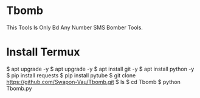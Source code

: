 # Tbomb
This Tools Is Only Bd Any Number SMS Bomber Tools.
# Install Termux
$ apt upgrade -y
$ apt upgrade -y
$ apt install git -y
$ apt install python -y
$ pip install requests
$ pip install pytube
$ git clone https://github.com/Swapon-Vau/Tbomb.git
$ ls
$ cd Tbomb
$ python Tbomb.py
